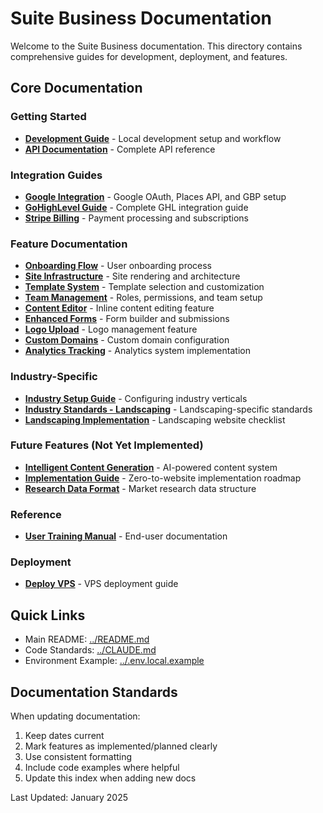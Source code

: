 # Suite Business Documentation

Welcome to the Suite Business documentation. This directory contains comprehensive guides for development, deployment, and features.

## Core Documentation

### Getting Started
- [**Development Guide**](DEVELOPMENT_GUIDE.md) - Local development setup and workflow
- [**API Documentation**](API_DOCUMENTATION.md) - Complete API reference

### Integration Guides
- [**Google Integration**](GOOGLE_INTEGRATION.md) - Google OAuth, Places API, and GBP setup
- [**GoHighLevel Guide**](GHL_COMPLETE_GUIDE.md) - Complete GHL integration guide
- [**Stripe Billing**](STRIPE_BILLING.md) - Payment processing and subscriptions

### Feature Documentation
- [**Onboarding Flow**](ONBOARDING.md) - User onboarding process
- [**Site Infrastructure**](SITE_INFRASTRUCTURE.md) - Site rendering and architecture
- [**Template System**](TEMPLATE_SYSTEM.md) - Template selection and customization
- [**Team Management**](TEAM_MANAGEMENT.md) - Roles, permissions, and team setup
- [**Content Editor**](CONTENT_EDITOR.md) - Inline content editing feature
- [**Enhanced Forms**](ENHANCED_FORMS.md) - Form builder and submissions
- [**Logo Upload**](LOGO_UPLOAD.md) - Logo management feature
- [**Custom Domains**](CUSTOM_DOMAINS.md) - Custom domain configuration
- [**Analytics Tracking**](ANALYTICS_TRACKING.md) - Analytics system implementation

### Industry-Specific
- [**Industry Setup Guide**](INDUSTRY_SETUP_GUIDE.md) - Configuring industry verticals
- [**Industry Standards - Landscaping**](INDUSTRY_STANDARDS_LANDSCAPING.md) - Landscaping-specific standards
- [**Landscaping Implementation**](LANDSCAPING_IMPLEMENTATION.md) - Landscaping website checklist

### Future Features (Not Yet Implemented)
- [**Intelligent Content Generation**](INTELLIGENT_CONTENT_GENERATION.md) - AI-powered content system
- [**Implementation Guide**](IMPLEMENTATION_GUIDE.md) - Zero-to-website implementation roadmap
- [**Research Data Format**](RESEARCH_DATA_FORMAT.md) - Market research data structure

### Reference
- [**User Training Manual**](USER_TRAINING_MANUAL.md) - End-user documentation

### Deployment
- [**Deploy VPS**](DEPLOY_VPS.md) - VPS deployment guide

## Quick Links

- Main README: [../README.md](../README.md)
- Code Standards: [../CLAUDE.md](../CLAUDE.md)
- Environment Example: [../.env.local.example](../.env.local.example)

## Documentation Standards

When updating documentation:
1. Keep dates current
2. Mark features as implemented/planned clearly
3. Use consistent formatting
4. Include code examples where helpful
5. Update this index when adding new docs

Last Updated: January 2025
